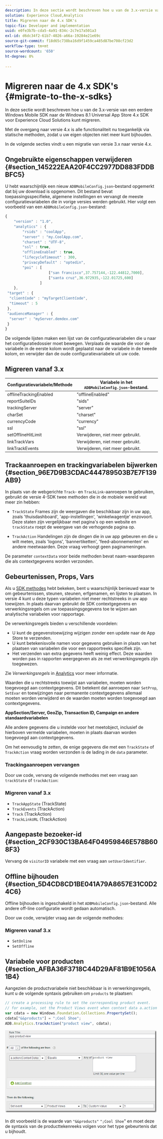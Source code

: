 ```yaml
---
description: In deze sectie wordt beschreven hoe u van de 3.x-versie van een eerdere Windows Mobile SDK naar de Windows 8.1 Universal App Store 4.x SDK voor Experience Cloud Solutions kunt migreren.
solution: Experience Cloud,Analytics
title: Migreren naar de 4.x SDK's
topic-fix: Developer and implementation
uuid: e0fe3b7b-cda5-4a91-834c-2c7e17a501a3
exl-id: d6dc34f2-61b7-4026-a66a-19284e21e69c
source-git-commit: f18d65c738ba16d9f1459ca485d87be708cf23d2
workflow-type: tm+mt
source-wordcount: '650'
ht-degree: 0%

---
```


# Migreren naar de 4.x SDK&#39;s {#migrate-to-the-x-sdks}

In deze sectie wordt beschreven hoe u van de 3.x-versie van een eerdere Windows Mobile SDK naar de Windows 8.1 Universal App Store 4.x SDK voor Experience Cloud Solutions kunt migreren.

Met de overgang naar versie 4.x is alle functionaliteit nu toegankelijk via statische methoden, zodat u uw eigen objecten niet meer kunt bijhouden.

In de volgende secties vindt u een migratie van versie 3.x naar versie 4.x.

## Ongebruikte eigenschappen verwijderen {#section_145222EAA20F4CC2977DD883FDDBBFC5}

U hebt waarschijnlijk een nieuw `ADBMobileConfig.json`-bestand opgemerkt dat bij uw download is opgenomen. Dit bestand bevat toepassingsspecifieke, algemene instellingen en vervangt de meeste configuratievariabelen die in vorige versies werden gebruikt. Hier volgt een voorbeeld van een `ADBMobileConfig.json`-bestand:

```js
{ 
    "version" : "1.0", 
    "analytics" : { 
        "rsids" : "coolApp", 
        "server" : "my.CoolApp.com", 
        "charset" : "UTF-8", 
        "ssl" : true, 
        "offlineEnabled" : true, 
        "lifecycleTimeout" : 300, 
        "privacyDefault" : "optedin", 
        "poi" : [ 
                    ["san francisco",37.757144,-122.44812,7000], 
                    ["santa cruz",36.972935,-122.01725,600] 
                ] 
    }, 
 "target" : { 
  "clientCode" : "myTargetClientCode", 
  "timeout" : 5 
 }, 
 "audienceManager" : { 
  "server" : "myServer.demdex.com" 
 } 
}
```

De volgende lijsten maken een lijst van de configuratievariabelen die u naar het configuratiedossier moet bewegen. Verplaats de waarde die voor de variabele in de eerste kolom wordt geplaatst naar de variabele in de tweede kolom, en verwijder dan de oude configuratievariabele uit uw code.

## Migreren vanaf 3.x

| Configuratievariabele/Methode | Variabele in het `ADBMobileConfig.json`-bestand. |
|--- |--- |
| offlineTrackingEnabled | &quot;offlineEnabled&quot; |
| reportSuiteIDs | &quot;sids&quot; |
| trackingServer | &quot;server&quot; |
| charSet | &quot;charset&quot; |
| currencyCode | &quot;currency&quot; |
| ssl | &quot;ssl&quot; |
| setOfflineHitLimit | Verwijderen, niet meer gebruikt. |
| linkTrackVars | Verwijderen, niet meer gebruikt. |
| linkTrackEvents | Verwijderen, niet meer gebruikt. |

## Trackaanroepen en trackingvariabelen bijwerken {#section_96E7D9B3CDAC444789503B7E7F139AB9}

In plaats van de webgerichte `Track`- en `TrackLink`-aanroepen te gebruiken, gebruikt de versie 4-SDK twee methoden die in de mobiele wereld wat meer zin hebben:

* `TrackState` Frames zijn de weergaven die beschikbaar zijn in uw app, zoals &#39;thuisdashboard&#39;, &#39;app-instellingen&#39;, &#39;winkelwagentje&#39; enzovoort. Deze staten zijn vergelijkbaar met pagina&#39;s op een website en `trackState` roept de weergave van de verhogende pagina op.

* `TrackAction` Handelingen zijn de dingen die in uw app gebeuren en die u wilt meten, zoals &#39;logons&#39;, &#39;bannertiketten&#39;, &#39;feed-abonnementen&#39; en andere meetwaarden. Deze vraag verhoogt geen paginameningen.

De parameter `contextData` voor beide methoden bevat naam-waardeparen die als contextgegevens worden verzonden.

## Gebeurtenissen, Props, Vars

Als u [SDK methodes](/help/windows-appstore/c-configuration/methods.md) hebt bekeken, bent u waarschijnlijk benieuwd waar te om gebeurtenissen, steunen, steunen, erfgenamen, en lijsten te plaatsen. In versie 4 kunt u deze typen variabelen niet meer rechtstreeks in uw app toewijzen. In plaats daarvan gebruikt de SDK contextgegevens en verwerkingsregels om uw toepassingsgegevens toe te wijzen aan analytische variabelen voor rapportage.

De verwerkingsregels bieden u verschillende voordelen:

* U kunt de gegevenstoewijzing wijzigen zonder een update naar de App Store te verzenden.
* U kunt betekenisvolle namen voor gegevens gebruiken in plaats van het plaatsen van variabelen die voor een rapportreeks specifiek zijn.
* Het verzenden van extra gegevens heeft weinig effect. Deze waarden worden pas in rapporten weergegeven als ze met verwerkingsregels zijn toegewezen.

Zie *Verwerkingsregels* in [Analytics](/help/windows-appstore/analytics/analytics.md) voor meer informatie.

Waarden die u rechtstreeks toewijst aan variabelen, moeten worden toegevoegd aan contextgegevens. Dit betekent dat aanroepen naar `SetProp`, `SetEvar` en toewijzingen naar permanente contextgegevens allemaal moeten worden verwijderd en de waarden moeten worden toegevoegd aan contextgegevens.

**AppSection/Server, GeoZip, Transaction ID, Campaign en andere standaardvariabelen**

Alle andere gegevens die u instelde voor het meetobject, inclusief de hierboven vermelde variabelen, moeten in plaats daarvan worden toegevoegd aan contextgegevens.

Om het eenvoudig te zetten, de enige gegevens die met een `TrackState` of `TrackAction` vraag worden verzonden is de lading in de `data` parameter.

### Trackingaanroepen vervangen

Door uw code, vervang de volgende methodes met een vraag aan `trackState` of `trackAction`:

### Migreren vanaf 3.x

* `TrackAppState` (TrackState)
* `TrackEvents` (TrackAction)
* `Track` (TrackAction)
* `TrackLinkURL` (TrackAction)

## Aangepaste bezoeker-id {#section_2CF930C13BA64F04959846E578B608F3}

Vervang de `visitorID` variabele met een vraag aan `setUserIdentifier`.

## Offline bijhouden {#section_5D4CD8CD1BE041A79A8657E31C0D24C6}

Offline bijhouden is ingeschakeld in het `ADBMobileConfig.json`-bestand. Alle andere off-line configuratie wordt gedaan automatisch.

Door uw code, verwijder vraag aan de volgende methodes:

### Migreren vanaf 3.x

* `SetOnline`
* `SetOffline`

## Variabele voor producten {#section_AFBA36F3718C44D29AF81B9E1056A1B4}

Aangezien de productvariabele niet beschikbaar is in verwerkingsregels, kunt u de volgende syntaxis gebruiken om `products` te plaatsen:

```js
// create a processing rule to set the corresponding product event. 
// for example, set the Product Views event when context data a.action = "product view" 
var cdata = new Windows.Foundation.Collections.PropertySet(); 
cdata["&&products"] = ";Cool Shoe"; 
ADB.Analytics.trackAction("product view", cdata);
```

![](assets/prod-view.png)

In dit voorbeeld is de waarde van `"&&products"` `";Cool Shoe`&quot; en moet deze de syntaxis van de producttekenreeks volgen voor het type gebeurtenis dat u bijhoudt.
